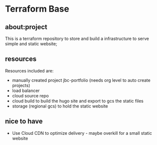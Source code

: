 # Terraform Base 
## about:project

This is a terraform repository to store and build a infrastructure to serve simple and static website; 

## resources
Resources included are: 
- manually created project jbc-portfolio (needs org level to auto create projects)
- load balancer
- cloud source repo
- cloud build to build the hugo site and export to gcs the static files
- storage (regional gcs) to hold the static website


## nice to have

- Use Cloud CDN to optimize delivery - maybe overkill for a small static website
